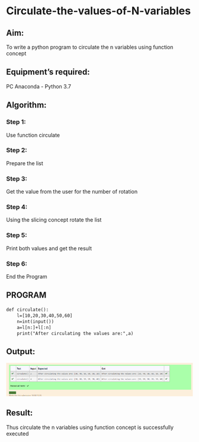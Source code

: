 # Circulate-the-values-of-N-variables
## Aim:
To write a python program to circulate the n variables using function concept
## Equipment’s required:
PC
Anaconda - Python 3.7
## Algorithm: 
### Step 1:
Use function circulate
### Step 2:
Prepare the list
### Step 3: 
Get the value from the user for the number of rotation
### Step 4: 
Using the slicing concept rotate the list
### Step 5: 
Print both values and get the result
### Step 6:
End the Program 
## PROGRAM
```
def circulate():
    l=[10,20,30,40,50,60]
    n=int(input())
    a=l[n:]+l[:n]
    print("After circulating the values are:",a)
```    

## Output:

![output](./img1.png)

## Result:

Thus circulate the n variables using function concept is successfully executed
